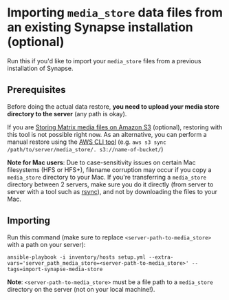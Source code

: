 # Importing `media_store` data files from an existing Synapse installation (optional)

Run this if you'd like to import your `media_store` files from a previous installation of Synapse.


## Prerequisites

Before doing the actual data restore, **you need to upload your media store directory to the server** (any path is okay).

If you are [Storing Matrix media files on Amazon S3](configuring-playbook-s3.md) (optional), restoring with this tool is not possible right now.
As an alternative, you can perform a manual restore using the [AWS CLI tool](https://aws.amazon.com/cli/) (e.g. `aws s3 sync /path/to/server/media_store/. s3://name-of-bucket/`)

**Note for Mac users**: Due to case-sensitivity issues on certain Mac filesystems (HFS or HFS+), filename corruption may occur if you copy a `media_store` directory to your Mac. If you're transferring a `media_store` directory between 2 servers, make sure you do it directly (from server to server with a tool such as [rsync](https://rsync.samba.org/)), and not by downloading the files to your Mac.


## Importing

Run this command (make sure to replace `<server-path-to-media_store>` with a path on your server):

	ansible-playbook -i inventory/hosts setup.yml --extra-vars='server_path_media_store=<server-path-to-media_store>' --tags=import-synapse-media-store

**Note**: `<server-path-to-media_store>` must be a file path to a `media_store` directory on the server (not on your local machine!).

